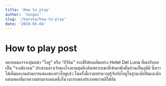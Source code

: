 ```yaml
---
title: 'How to play'
author: 'Jungai'
slug: '/karuta/how-to-play'
date: '2019-05-04'
---
```


# How to play post

หลายคนอาจจะคุ้นหน้า “ไอยู” หรือ “อีจีอึน” จากซีรีส์ยอดฮิตอย่าง Hotel Del Luna ที่เธอรับบทเป็น “จางมัลวอน” ประธานสาวเจ้าของโรงแรมสุดลึกลับเพราะแขกที่เข้ามาพักนั้นล้วนเป็นภูติผี ซึ่งเราได้เห็นผลงานด้านการแสดงของสาวไอยูแล้ว ในครั้งนี้เรามาทำความรู้จักกับไอยูในฐานะศิลปินและนักแต่งเพลงที่มากความสามารถคนหนึ่งในวงการเพลงประเทศเกาหลีใต้กัน
